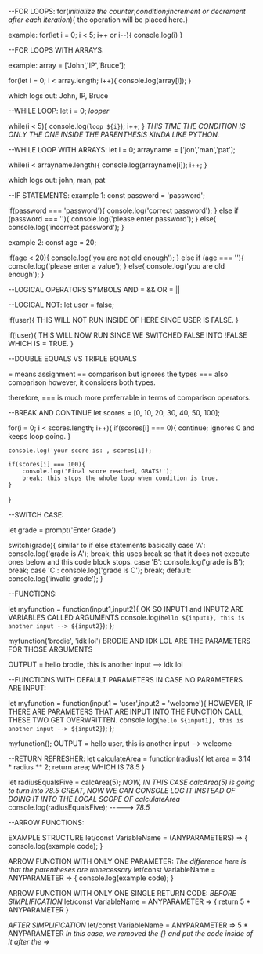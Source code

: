 --FOR LOOPS:
for(*initialize the counter*;*condition*;*increment or decrement after each iteration*){ the operation will be placed here.}

example:
for(let i = 0; i < 5; i++ or i--){
    console.log(i)
}

--FOR LOOPS WITH ARRAYS:

example:
array = ['John','IP','Bruce'];

for(let i = 0; i < array.length; i++){
    console.log(array[i]);
}

which logs out: John, IP, Bruce


--WHILE LOOP:
let i = 0; *looper*

while(i < 5){
    console.log(`loop ${i}`);
    i++;
}
*THIS TIME THE CONDITION IS ONLY THE ONE INSIDE THE PARENTHESIS KINDA LIKE PYTHON.*

--WHILE LOOP WITH ARRAYS:
let i = 0;
arrayname = ['jon','man','pat'];

while(i < arrayname.length){
    console.log(arrayname[i]);
    i++;
}

which logs out: john, man, pat

--IF STATEMENTS:
example 1:
const password = 'password';

if(password === 'password'){
    console.log('correct password');
}
else if (password === ''){
    console.log('please enter password');
}
else{
    console.log('incorrect password');
}

example 2:
const age = 20;

if(age < 20){
    console.log('you are not old enough');
}
else if (age === ''){
    console.log('please enter a value');
}
else{
    console.log('you are old enough');
}

--LOGICAL OPERATORS SYMBOLS
AND = &&
OR  = ||

--LOGICAL NOT:
let user = false;

if(user){
    THIS WILL NOT RUN INSIDE OF HERE SINCE USER IS FALSE.
}

if(!user){
    THIS WILL NOW RUN SINCE WE SWITCHED FALSE INTO !FALSE WHICH IS = TRUE.
}

--DOUBLE EQUALS VS TRIPLE EQUALS

= means assignment
== comparison but ignores the types
=== also comparison however, it considers both types.

therefore, === is much more preferrable in terms of comparison operators.

--BREAK AND CONTINUE
let scores = [0, 10, 20, 30, 40, 50, 100];

for(i = 0; i < scores.length; i++){
    if(scores[i] === 0){
        continue; ignores 0 and keeps loop going.
    }
    
    console.log('your score is: , scores[i]);
    
    if(scores[i] === 100){
        console.log('Final score reached, GRATS!');
        break; this stops the whole loop when condition is true.
    }

}

--SWITCH CASE:

let grade = prompt('Enter Grade')

switch(grade){ similar to if else statements basically
    case 'A': 
        console.log('grade is A');
        break; this uses break so that it does not execute ones below and this code block stops.
    case 'B':
        console.log('grade is B');
        break;
    case 'C':
        console.log('grade is C');
        break;
    default:
        console.log('invalid grade');
}


--FUNCTIONS:

let myfunction = function(input1,input2){ OK SO INPUT1 and INPUT2 ARE VARIABLES CALLED ARGUMENTS
    console.log(`hello ${input1}, this is another input --> ${input2}`);
};

myfunction('brodie', 'idk lol') BRODIE AND IDK LOL ARE THE PARAMETERS FOR THOSE ARGUMENTS

OUTPUT = hello brodie, this is another input --> idk lol

--FUNCTIONS WITH DEFAULT PARAMETERS IN CASE NO PARAMETERS ARE INPUT:

 let myfunction = function(input1 = 'user',input2 = 'welcome'){ HOWEVER, IF THERE ARE PARAMETERS THAT ARE INPUT INTO THE FUNCTION CALL, THESE TWO GET OVERWRITTEN.
    console.log(`hello ${input1}, this is another input --> ${input2}`);
};

myfunction();
OUTPUT = hello user, this is another input --> welcome


--RETURN REFRESHER:
let calculateArea = function(radius){
    let area = 3.14 * radius ** 2;
    return area; WHICH IS 78.5
}

let radiusEqualsFive = calcArea(5);
*NOW, IN THIS CASE calcArea(5) is going to turn into 78.5*
*GREAT, NOW WE CAN CONSOLE LOG IT INSTEAD OF DOING IT INTO THE LOCAL SCOPE OF calculateArea*
console.log(radiusEqualsFive); -----> *78.5*

--ARROW FUNCTIONS:

EXAMPLE STRUCTURE
let/const VariableName = (ANYPARAMETERS) => {
    console.log(example code);
}

ARROW FUNCTION WITH ONLY ONE PARAMETER: *The difference here is that the parentheses are unnecessary*
let/const VariableName = ANYPARAMETER => {
    console.log(example code);
}

ARROW FUNCTION WITH ONLY ONE SINGLE RETURN CODE:
*BEFORE SIMPLIFICATION*
let/const VariableName = ANYPARAMETER => {
    return 5 * ANYPARAMETER
}

*AFTER SIMPLIFICATION*
let/const VariableName = ANYPARAMETER => 5 * ANYPARAMETER
*In this case, we removed the {} and put the code inside of it after the =>*

